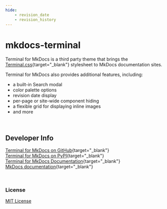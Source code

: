 ```yaml
---
hide:
    - revision_date
    - revision_history
---
```


# mkdocs-terminal
Terminal for MkDocs is a third party theme that brings the [Terminal.css](https://github.com/Gioni06/terminal.css){target="_blank"} stylesheet to MkDocs documentation sites.  

Terminal for MkDocs also provides additional features, including: 

- a built-in Search modal
- color palette options
- revision date display
- per-page or site-wide component hiding
- a flexible grid for displaying inline images
- and more

<br>

## Developer Info
[Terminal for MkDocs on GitHub](https://github.com/ntno/mkdocs-terminal){target="_blank"}  
[Terminal for MkDocs on PyPI](https://pypi.org/project/mkdocs-terminal/){target="_blank"}  
[Terminal for MkDocs Documentation](https://ntno.github.io/mkdocs-terminal/){target="_blank"}  
[MkDocs documentation](https://www.mkdocs.org/){target="_blank"}  

<br>

### License
[MIT License](about/license.md)